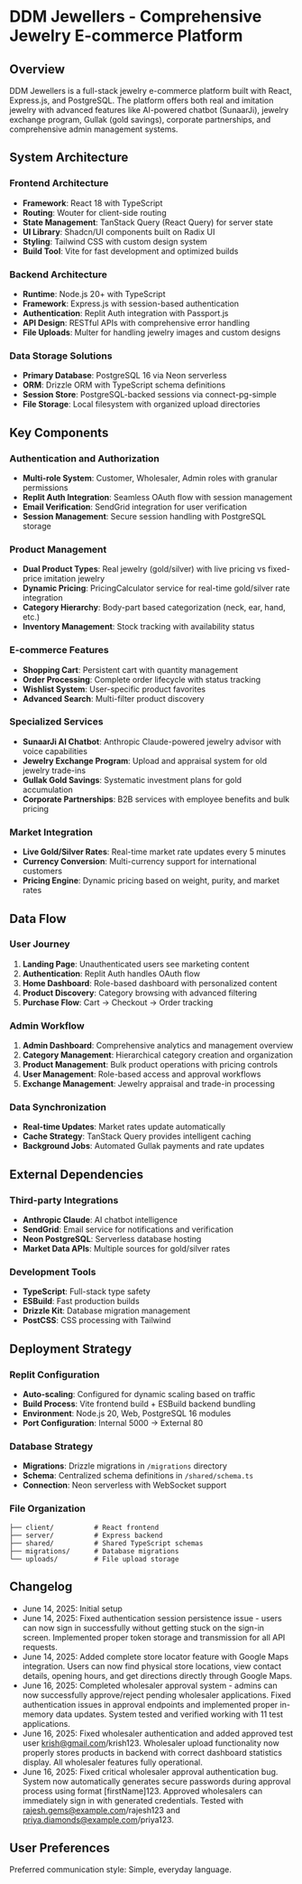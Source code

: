 # DDM Jewellers - Comprehensive Jewelry E-commerce Platform

## Overview

DDM Jewellers is a full-stack jewelry e-commerce platform built with React, Express.js, and PostgreSQL. The platform offers both real and imitation jewelry with advanced features like AI-powered chatbot (SunaarJi), jewelry exchange program, Gullak (gold savings), corporate partnerships, and comprehensive admin management systems.

## System Architecture

### Frontend Architecture
- **Framework**: React 18 with TypeScript
- **Routing**: Wouter for client-side routing
- **State Management**: TanStack Query (React Query) for server state
- **UI Library**: Shadcn/UI components built on Radix UI
- **Styling**: Tailwind CSS with custom design system
- **Build Tool**: Vite for fast development and optimized builds

### Backend Architecture
- **Runtime**: Node.js 20+ with TypeScript
- **Framework**: Express.js with session-based authentication
- **Authentication**: Replit Auth integration with Passport.js
- **API Design**: RESTful APIs with comprehensive error handling
- **File Uploads**: Multer for handling jewelry images and custom designs

### Data Storage Solutions
- **Primary Database**: PostgreSQL 16 via Neon serverless
- **ORM**: Drizzle ORM with TypeScript schema definitions
- **Session Store**: PostgreSQL-backed sessions via connect-pg-simple
- **File Storage**: Local filesystem with organized upload directories

## Key Components

### Authentication and Authorization
- **Multi-role System**: Customer, Wholesaler, Admin roles with granular permissions
- **Replit Auth Integration**: Seamless OAuth flow with session management
- **Email Verification**: SendGrid integration for user verification
- **Session Management**: Secure session handling with PostgreSQL storage

### Product Management
- **Dual Product Types**: Real jewelry (gold/silver) with live pricing vs fixed-price imitation jewelry
- **Dynamic Pricing**: PricingCalculator service for real-time gold/silver rate integration
- **Category Hierarchy**: Body-part based categorization (neck, ear, hand, etc.)
- **Inventory Management**: Stock tracking with availability status

### E-commerce Features
- **Shopping Cart**: Persistent cart with quantity management
- **Order Processing**: Complete order lifecycle with status tracking
- **Wishlist System**: User-specific product favorites
- **Advanced Search**: Multi-filter product discovery

### Specialized Services
- **SunaarJi AI Chatbot**: Anthropic Claude-powered jewelry advisor with voice capabilities
- **Jewelry Exchange Program**: Upload and appraisal system for old jewelry trade-ins
- **Gullak Gold Savings**: Systematic investment plans for gold accumulation
- **Corporate Partnerships**: B2B services with employee benefits and bulk pricing

### Market Integration
- **Live Gold/Silver Rates**: Real-time market rate updates every 5 minutes
- **Currency Conversion**: Multi-currency support for international customers
- **Pricing Engine**: Dynamic pricing based on weight, purity, and market rates

## Data Flow

### User Journey
1. **Landing Page**: Unauthenticated users see marketing content
2. **Authentication**: Replit Auth handles OAuth flow
3. **Home Dashboard**: Role-based dashboard with personalized content
4. **Product Discovery**: Category browsing with advanced filtering
5. **Purchase Flow**: Cart → Checkout → Order tracking

### Admin Workflow
1. **Admin Dashboard**: Comprehensive analytics and management overview
2. **Category Management**: Hierarchical category creation and organization
3. **Product Management**: Bulk product operations with pricing controls
4. **User Management**: Role-based access and approval workflows
5. **Exchange Management**: Jewelry appraisal and trade-in processing

### Data Synchronization
- **Real-time Updates**: Market rates update automatically
- **Cache Strategy**: TanStack Query provides intelligent caching
- **Background Jobs**: Automated Gullak payments and rate updates

## External Dependencies

### Third-party Integrations
- **Anthropic Claude**: AI chatbot intelligence
- **SendGrid**: Email service for notifications and verification
- **Neon PostgreSQL**: Serverless database hosting
- **Market Data APIs**: Multiple sources for gold/silver rates

### Development Tools
- **TypeScript**: Full-stack type safety
- **ESBuild**: Fast production builds
- **Drizzle Kit**: Database migration management
- **PostCSS**: CSS processing with Tailwind

## Deployment Strategy

### Replit Configuration
- **Auto-scaling**: Configured for dynamic scaling based on traffic
- **Build Process**: Vite frontend build + ESBuild backend bundling
- **Environment**: Node.js 20, Web, PostgreSQL 16 modules
- **Port Configuration**: Internal 5000 → External 80

### Database Strategy
- **Migrations**: Drizzle migrations in `/migrations` directory
- **Schema**: Centralized schema definitions in `/shared/schema.ts`
- **Connection**: Neon serverless with WebSocket support

### File Organization
```
├── client/          # React frontend
├── server/          # Express backend
├── shared/          # Shared TypeScript schemas
├── migrations/      # Database migrations
└── uploads/         # File upload storage
```

## Changelog
- June 14, 2025: Initial setup
- June 14, 2025: Fixed authentication session persistence issue - users can now sign in successfully without getting stuck on the sign-in screen. Implemented proper token storage and transmission for all API requests.
- June 14, 2025: Added complete store locator feature with Google Maps integration. Users can now find physical store locations, view contact details, opening hours, and get directions directly through Google Maps.
- June 16, 2025: Completed wholesaler approval system - admins can now successfully approve/reject pending wholesaler applications. Fixed authentication issues in approval endpoints and implemented proper in-memory data updates. System tested and verified working with 11 test applications.
- June 16, 2025: Fixed wholesaler authentication and added approved test user krish@gmail.com/krish123. Wholesaler upload functionality now properly stores products in backend with correct dashboard statistics display. All wholesaler features fully operational.
- June 16, 2025: Fixed critical wholesaler approval authentication bug. System now automatically generates secure passwords during approval process using format [firstName]123. Approved wholesalers can immediately sign in with generated credentials. Tested with rajesh.gems@example.com/rajesh123 and priya.diamonds@example.com/priya123.

## User Preferences

Preferred communication style: Simple, everyday language.